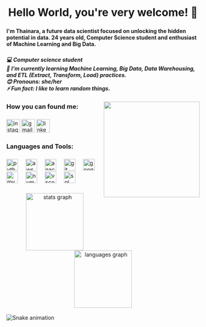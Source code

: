 
<h1 align="center">Hello World, you're very welcome! 👋</h1>

###

<h4 align="left">I'm Thainara, a future data scientist focused on unlocking the hidden potential in data. 24 years old, Computer Science student and enthusiast of Machine Learning and Big Data.</h4>

### 
<h5 align="left">💻 Computer science student<br>🌱 I'm currently learning Machine Learning, Big Data, Data Warehousing, and ETL (Extract, Transform, Load) practices.<br>😊 Pronouns: she/her<br>⚡ Fun fact: I like to learn random things.
<img style="margin-top: 20px;" align="right" width="250px" src="https://media1.tenor.com/m/SWg8Pi3TLSkAAAAC/pixel-art-computer.gif"></h5>


###


<h3 align="left">How you can found me:</h3>
  
###

<div align="left"> 
 <a href="https://www.instagram.com/thaidsm/" target="_blank"><img src="https://img.shields.io/static/v1?message=Instagram&logo=instagram&label=&color=E4405F&logoColor=white&labelColor=&style=for-the-badge" height="35" alt="instagram logo" target="blank"></a>
 <a href="thaidsm54@gmail.com" target="_blank"><img src="https://img.shields.io/static/v1?message=Gmail&logo=gmail&label=&color=D14836&logoColor=white&labelColor=&style=for-the-badge" height="35" alt="gmail logo" target="blank"></a>
 <a href="https://www.linkedin.com/in/thaidsm" target="_blank"><img src="https://img.shields.io/static/v1?message=LinkedIn&logo=linkedin&label=&color=0077B5&logoColor=white&labelColor=&style=for-the-badge" height="35" alt="linkedin logo" target="blank"></a>
</div>

###

<h3 align="left">Languages and Tools:</h3>

###

<div align="left">
  <img src="https://cdn.jsdelivr.net/gh/devicons/devicon/icons/python/python-original.svg" height="30" alt="python logo"/>
  <img width="12" />
  <img src="https://cdn.jsdelivr.net/gh/devicons/devicon@latest/icons/amazonwebservices/amazonwebservices-original-wordmark.svg" height="30" alt="aws logo"/>
  <img width="12"/>
  <img src="https://cdn.jsdelivr.net/gh/devicons/devicon@latest/icons/anaconda/anaconda-original.svg" height="30" alt="anaconda logo"/>
  <img width="12"/>
  <img src="https://cdn.jsdelivr.net/gh/devicons/devicon@latest/icons/git/git-original.svg" height="30" alt="git logo"/>
  <img width="12"/>
  <img src="https://cdn.jsdelivr.net/gh/devicons/devicon@latest/icons/googlecloud/googlecloud-original.svg" height="30" alt="google cloud"/>
  <img width="12"/>
  <img src="https://cdn.jsdelivr.net/gh/devicons/devicon@latest/icons/mysql/mysql-original.svg" height="30" alt="mysql logo"/>
  <img width="12"/>
  <img src="https://cdn.jsdelivr.net/gh/devicons/devicon@latest/icons/numpy/numpy-original.svg" height="30" alt="numpy logo"/>
  <img width="12"/>
  <img src="https://cdn.jsdelivr.net/gh/devicons/devicon@latest/icons/vscode/vscode-original.svg" height="30" alt="vscode logo"/>
  <img width="12"/>
  <img src="https://cdn.jsdelivr.net/gh/devicons/devicon@latest/icons/azuresqldatabase/azuresqldatabase-original.svg" height="30" alt="sql logo"/>
  <img width="12"/>
</div>

###


<div align="center">
  <img src="https://github-readme-stats.vercel.app/api?username=maurodesouza&hide_title=false&hide_rank=false&show_icons=true&include_all_commits=true&count_private=true&disable_animations=false&theme=dracula&locale=en&hide_border=false" height="150" alt="stats graph"  />
  <img src="https://github-readme-stats.vercel.app/api/top-langs?username=maurodesouza&locale=en&hide_title=false&layout=compact&card_width=320&langs_count=5&theme=dracula&hide_border=false" height="150" alt="languages graph"  />
</div>

<br clear="both">

<img src="https://raw.githubusercontent.com/maurodesouza/maurodesouza/output/snake.svg" alt="Snake animation" />

###
